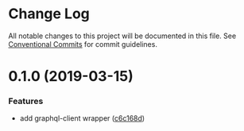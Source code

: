 # Change Log

All notable changes to this project will be documented in this file.
See [Conventional Commits](https://conventionalcommits.org) for commit guidelines.

# 0.1.0 (2019-03-15)


### Features

* add graphql-client wrapper ([c6c168d](https://github.com/microfront/microfront/commit/c6c168d))
